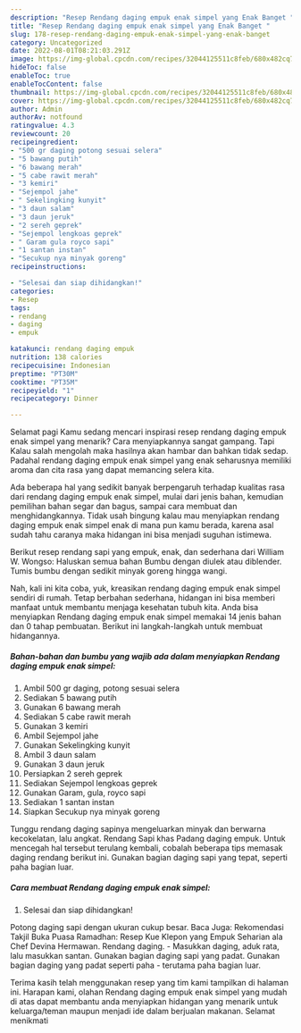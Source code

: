 ```yaml
---
description: "Resep Rendang daging empuk enak simpel yang Enak Banget "
title: "Resep Rendang daging empuk enak simpel yang Enak Banget "
slug: 178-resep-rendang-daging-empuk-enak-simpel-yang-enak-banget
category: Uncategorized
date: 2022-08-01T08:21:03.291Z
image: https://img-global.cpcdn.com/recipes/32044125511c8feb/680x482cq70/rendang-daging-empuk-enak-simpel-foto-resep-utama.jpg
hideToc: false
enableToc: true
enableTocContent: false
thumbnail: https://img-global.cpcdn.com/recipes/32044125511c8feb/680x482cq70/rendang-daging-empuk-enak-simpel-foto-resep-utama.jpg
cover: https://img-global.cpcdn.com/recipes/32044125511c8feb/680x482cq70/rendang-daging-empuk-enak-simpel-foto-resep-utama.jpg
author: Admin
authorAv: notfound
ratingvalue: 4.3
reviewcount: 20
recipeingredient:
- "500 gr daging potong sesuai selera"
- "5 bawang putih"
- "6 bawang merah"
- "5 cabe rawit merah"
- "3 kemiri"
- "Sejempol jahe"
- " Sekelingking kunyit"
- "3 daun salam"
- "3 daun jeruk"
- "2 sereh geprek"
- "Sejempol lengkoas geprek"
- " Garam gula royco sapi"
- "1 santan instan"
- "Secukup nya minyak goreng"
recipeinstructions:

- "Selesai dan siap dihidangkan!"
categories:
- Resep
tags:
- rendang
- daging
- empuk

katakunci: rendang daging empuk 
nutrition: 138 calories
recipecuisine: Indonesian
preptime: "PT30M"
cooktime: "PT35M"
recipeyield: "1"
recipecategory: Dinner

---
```



Selamat pagi Kamu sedang mencari inspirasi resep rendang daging empuk enak simpel yang menarik? Cara menyiapkannya sangat gampang. Tapi Kalau salah mengolah maka hasilnya akan hambar dan bahkan tidak sedap. Padahal rendang daging empuk enak simpel yang enak seharusnya memiliki aroma dan cita rasa yang dapat memancing selera kita.


Ada beberapa hal yang sedikit banyak berpengaruh terhadap kualitas rasa dari rendang daging empuk enak simpel, mulai dari jenis bahan, kemudian pemilihan bahan segar dan bagus, sampai cara membuat dan menghidangkannya. Tidak usah bingung kalau mau menyiapkan rendang daging empuk enak simpel enak di mana pun kamu berada, karena asal sudah tahu caranya maka hidangan ini bisa menjadi suguhan istimewa.

Berikut resep rendang sapi yang empuk, enak, dan sederhana dari William W. Wongso: Haluskan semua bahan Bumbu dengan diulek atau diblender. Tumis bumbu dengan sedikit minyak goreng hingga wangi.


Nah, kali ini kita coba, yuk, kreasikan rendang daging empuk enak simpel sendiri di rumah. Tetap berbahan sederhana, hidangan ini bisa memberi manfaat untuk membantu menjaga kesehatan tubuh kita. Anda bisa menyiapkan Rendang daging empuk enak simpel memakai 14 jenis bahan dan 0 tahap pembuatan. Berikut ini langkah-langkah untuk membuat hidangannya.

<!--inarticleads1-->

##### Bahan-bahan dan bumbu yang wajib ada dalam menyiapkan Rendang daging empuk enak simpel:

1. Ambil 500 gr daging, potong sesuai selera
1. Sediakan 5 bawang putih
1. Gunakan 6 bawang merah
1. Sediakan 5 cabe rawit merah
1. Gunakan 3 kemiri
1. Ambil Sejempol jahe
1. Gunakan  Sekelingking kunyit
1. Ambil 3 daun salam
1. Gunakan 3 daun jeruk
1. Persiapkan 2 sereh geprek
1. Sediakan Sejempol lengkoas geprek
1. Gunakan  Garam, gula, royco sapi
1. Sediakan 1 santan instan
1. Siapkan Secukup nya minyak goreng


Tunggu rendang daging sapinya mengeluarkan minyak dan berwarna kecokelatan, lalu angkat. Rendang Sapi khas Padang daging empuk. Untuk mencegah hal tersebut terulang kembali, cobalah beberapa tips memasak daging rendang berikut ini. Gunakan bagian daging sapi yang tepat, seperti paha bagian luar. 

<!--inarticleads2-->

##### Cara membuat Rendang daging empuk enak simpel:


1. Selesai dan siap dihidangkan!

Potong daging sapi dengan ukuran cukup besar. Baca Juga: Rekomendasi Takjil Buka Puasa Ramadhan: Resep Kue Klepon yang Empuk Seharian ala Chef Devina Hermawan. Rendang daging. - Masukkan daging, aduk rata, lalu masukkan santan. Gunakan bagian daging sapi yang padat. Gunakan bagian daging yang padat seperti paha - terutama paha bagian luar. 

Terima kasih telah menggunakan resep yang tim kami tampilkan di halaman ini. Harapan kami, olahan Rendang daging empuk enak simpel yang mudah di atas dapat membantu anda menyiapkan hidangan yang menarik untuk keluarga/teman maupun menjadi ide dalam berjualan makanan. Selamat menikmati
